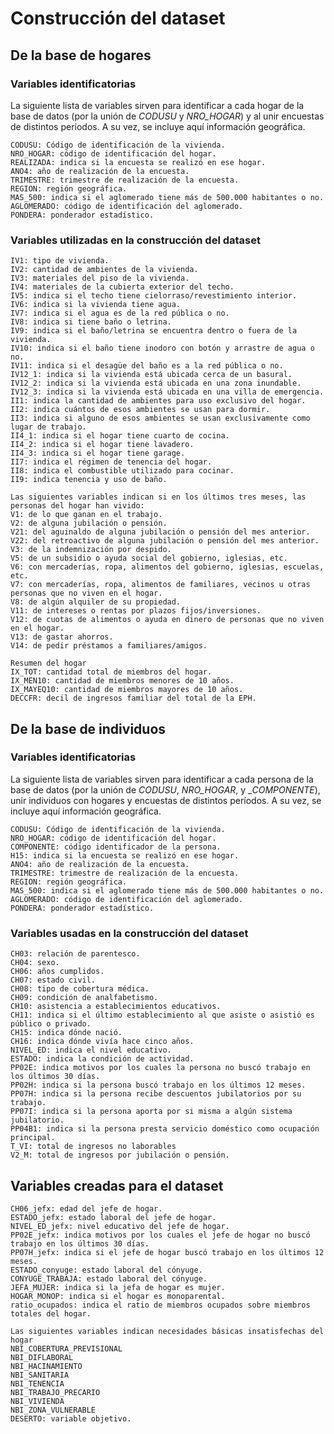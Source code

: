 # Construcción del dataset

## De la base de hogares

### Variables identificatorias
 La siguiente lista de variables sirven para identificar a cada hogar de la base de datos (por la unión de _CODUSU_ y _NRO_HOGAR_) y al unir encuestas de distintos períodos. A su vez, se incluye aquí información geográfica.

    CODUSU: Código de identificación de la vivienda.
    NRO_HOGAR: código de identificación del hogar.
    REALIZADA: indica si la encuesta se realizó en ese hogar.
    ANO4: año de realización de la encuesta.
    TRIMESTRE: trimestre de realización de la encuesta.
    REGION: región geográfica.
    MAS_500: indica si el aglomerado tiene más de 500.000 habitantes o no.
    AGLOMERADO: código de identificación del aglomerado.
    PONDERA: ponderador estadístico.

### Variables utilizadas en la construcción del dataset

    IV1: tipo de vivienda.
    IV2: cantidad de ambientes de la vivienda.
    IV3: materiales del piso de la vivienda.
    IV4: materiales de la cubierta exterior del techo.
    IV5: indica si el techo tiene cielorraso/revestimiento interior.
    IV6: indica si la vivienda tiene agua. 
    IV7: indica si el agua es de la red pública o no.
    IV8: indica si tiene baño o letrina.
    IV9: indica si el baño/letrina se encuentra dentro o fuera de la vivienda.
    IV10: indica si el baño tiene inodoro con botón y arrastre de agua o no.
    IV11: indica si el desagüe del baño es a la red pública o no.
    IV12_1: indica si la vivienda está ubicada cerca de un basural.
    IV12_2: indica si la vivienda está ubicada en una zona inundable.
    IV12_3: indica si la vivienda está ubicada en una villa de emergencia.
    II1: indica la cantidad de ambientes para uso exclusivo del hogar.
    II2: indica cuántos de esos ambientes se usan para dormir.
    II3: indica si alguno de esos ambientes se usan exclusivamente como lugar de trabajo.
    II4_1: indica si el hogar tiene cuarto de cocina.
    II4_2: indica si el hogar tiene lavadero.
    II4_3: indica si el hogar tiene garage.
    II7: indica el régimen de tenencia del hogar.
    II8: indica el combustible utilizado para cocinar.
    II9: indica tenencia y uso de baño.
    
    Las siguientes variables indican si en los últimos tres meses, las personas del hogar han vivido:
    V1: de lo que ganan en el trabajo.
    V2: de alguna jubilación o pensión.
    V21: del aguinaldo de alguna jubilación o pensión del mes anterior.
    V22: del retroactivo de alguna jubilación o pensión del mes anterior.
    V3: de la indemnización por despido.
    V5: de un subsidio o ayuda social del gobierno, iglesias, etc.
    V6: con mercaderías, ropa, alimentos del gobierno, iglesias, escuelas, etc. 
    V7: con mercaderías, ropa, alimentos de familiares, vecinos u otras personas que no viven en el hogar.
    V8: de algún alquiler de su propiedad.
    V11: de intereses o rentas por plazos fijos/inversiones.
    V12: de cuotas de alimentos o ayuda en dinero de personas que no viven en el hogar.
    V13: de gastar ahorros. 
    V14: de pedir préstamos a familiares/amigos.
    
    Resumen del hogar
    IX_TOT: cantidad total de miembros del hogar.
    IX_MEN10: cantidad de miembros menores de 10 años.
    IX_MAYEQ10: cantidad de miembros mayores de 10 años.
    DECCFR: decil de ingresos familiar del total de la EPH.

## De la base de individuos
### Variables identificatorias

La siguiente lista de variables sirven para identificar a cada persona de la base de datos (por la unión de _CODUSU_, _NRO_HOGAR_, y __COMPONENTE_), unir individuos con hogares y encuestas de distintos períodos. A su vez, se incluye aquí información geográfica.

    CODUSU: Código de identificación de la vivienda.
    NRO_HOGAR: código de identificación del hogar.
    COMPONENTE: código identificador de la persona.
    H15: indica si la encuesta se realizó en ese hogar.
    ANO4: año de realización de la encuesta.
    TRIMESTRE: trimestre de realización de la encuesta.
    REGION: región geográfica.
    MAS_500: indica si el aglomerado tiene más de 500.000 habitantes o no.
    AGLOMERADO: código de identificación del aglomerado.
    PONDERA: ponderador estadístico.

### Variables usadas en la construcción del dataset
    CH03: relación de parentesco.
    CH04: sexo.
    CH06: años cumplidos.
    CH07: estado civil.
    CH08: tipo de cobertura médica.
    CH09: condición de analfabetismo.
    CH10: asistencia a establecimientos educativos.
    CH11: indica si el último establecimiento al que asiste o asistió es público o privado.
    CH15: indica dónde nació.
    CH16: indica dónde vivía hace cinco años.
    NIVEL_ED: indica el nivel educativo.
    ESTADO: indica la condición de actividad. 
    PP02E: indica motivos por los cuales la persona no buscó trabajo en los últimos 30 días.
    PP02H: indica si la persona buscó trabajo en los últimos 12 meses.
    PP07H: indica si la persona recibe descuentos jubilatorios por su trabajo.
    PP07I: indica si la persona aporta por si misma a algún sistema jubilatorio.
    PP04B1: indica si la persona presta servicio doméstico como ocupación principal.
    T_VI: total de ingresos no laborables
    V2_M: total de ingresos por jubilación o pensión.

## Variables creadas para el dataset

    CH06_jefx: edad del jefe de hogar.
    ESTADO_jefx: estado laboral del jefe de hogar.
    NIVEL_ED_jefx: nivel educativo del jefe de hogar.
    PP02E_jefx: indica motivos por los cuales el jefe de hogar no buscó trabajo en los últimos 30 días.
    PP07H_jefx: indica si el jefe de hogar buscó trabajo en los últimos 12 meses.
    ESTADO_conyuge: estado laboral del cónyuge.
    CONYUGE_TRABAJA: estado laboral del cónyuge.
    JEFA_MUJER: indica si la jefa de hogar es mujer.
    HOGAR_MONOP: indica si el hogar es monoparental.
    ratio_ocupados: indica el ratio de miembros ocupados sobre miembros totales del hogar.
    
    Las siguientes variables indican necesidades básicas insatisfechas del hogar
    NBI_COBERTURA_PREVISIONAL
    NBI_DIFLABORAL
    NBI_HACINAMIENTO
    NBI_SANITARIA
    NBI_TENENCIA
    NBI_TRABAJO_PRECARIO
    NBI_VIVIENDA
    NBI_ZONA_VULNERABLE
    DESERTO: variable objetivo.